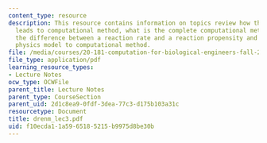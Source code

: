 ```yaml
---
content_type: resource
description: This resource contains information on topics review how the physics model
  leads to computational method, what is the complete computational method, what is
  the difference between a reaction rate and a reaction propensity and review from
  physics model to computational method.
file: /media/courses/20-181-computation-for-biological-engineers-fall-2006/f10ecda11a5965185215b9975d8be30b_drenm_lec3.pdf
file_type: application/pdf
learning_resource_types:
- Lecture Notes
ocw_type: OCWFile
parent_title: Lecture Notes
parent_type: CourseSection
parent_uid: 2d1c8ea9-0fdf-3dea-77c3-d175b103a31c
resourcetype: Document
title: drenm_lec3.pdf
uid: f10ecda1-1a59-6518-5215-b9975d8be30b
---
```

